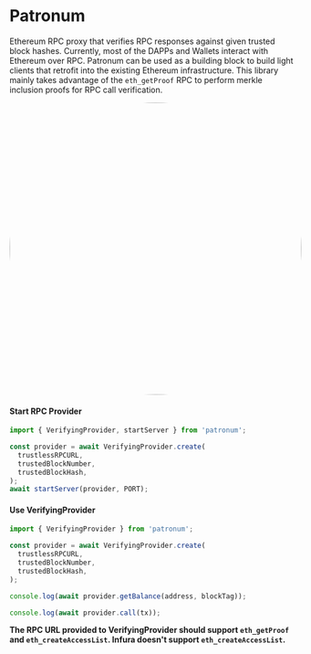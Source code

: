 # Patronum

Ethereum RPC proxy that verifies RPC responses against given trusted block hashes. Currently, most of the DAPPs and Wallets interact with Ethereum over RPC. Patronum can be used as a building block to build light clients that retrofit into the existing Ethereum infrastructure. This library mainly takes advantage of the `eth_getProof` RPC to perform merkle inclusion proofs for RPC call verification.

<div style='border-radius: 512px; width: 512px; height: 512px; overflow: hidden; margin: auto;'>
    <a title="frostnova, CC BY 2.0 &lt;https://creativecommons.org/licenses/by/2.0&gt;, via Wikimedia Commons" href="https://commons.wikimedia.org/wiki/File:Patronus.jpg"><img width="512" alt="Patronus" src="https://upload.wikimedia.org/wikipedia/commons/thumb/d/d5/Patronus.jpg/512px-Patronus.jpg"></a> 
</div>

#### Start RPC Provider

```ts
import { VerifyingProvider, startServer } from 'patronum';

const provider = await VerifyingProvider.create(
  trustlessRPCURL,
  trustedBlockNumber,
  trustedBlockHash,
);
await startServer(provider, PORT);
```

#### Use VerifyingProvider

```ts
import { VerifyingProvider } from 'patronum';

const provider = await VerifyingProvider.create(
  trustlessRPCURL,
  trustedBlockNumber,
  trustedBlockHash,
);

console.log(await provider.getBalance(address, blockTag));

console.log(await provider.call(tx));
```

**The RPC URL provided to VerifyingProvider should support `eth_getProof` and `eth_createAccessList`. Infura doesn't support `eth_createAccessList`.**
